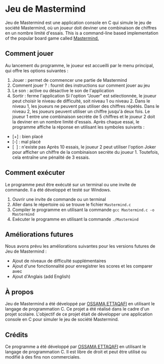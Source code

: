 # Jeu de Mastermind

Jeu de Mastermind est une application console en C qui simule le jeu de société Mastermind, où un joueur doit deviner une combinaison de chiffres en un nombre limité d'essais. This is a command-line based implementation of the popular board game called [Mastermind.](https://en.wikipedia.org/wiki/Mastermind_(board_game))

## Comment jouer

Au lancement du programme, le joueur est accueilli par le menu principal, qui offre les options suivantes :

1.  Jouer : permet de commencer une partie de Mastermind
2.  Comment jouer ? : fournit des instructions sur comment jouer au jeu
3.  Le son : active ou désactive le son de l'application
4.  Sortir : ferme l'application Si l'option "Jouer" est sélectionnée, le joueur peut choisir le niveau de difficulté, soit niveau 1 ou niveau 2. Dans le niveau 1, les joueurs ne peuvent pas utiliser des chiffres répétés. Dans le niveau 2, les joueurs peuvent utiliser un chiffre jusqu'à deux fois. Le joueur 1 entre une combinaison secrète de 5 chiffres et le joueur 2 doit la deviner en un nombre limité d'essais. Après chaque essai, le programme affiche la réponse en utilisant les symboles suivants :
-   [+] : bien placé
-   [-] : mal placé
-   [&nbsp;&nbsp;] : n'existe pas Après 10 essais, le joueur 2 peut utiliser l'option Joker pour afficher un chiffre de la combinaison secrète du joueur 1. Toutefois, cela entraîne une pénalité de 3 essais.

## Comment exécuter

Le programme peut être exécuté sur un terminal ou une invite de commande. Il a été développé et testé sur Windows.

1.  Ouvrir une invite de commande ou un terminal
2.  Aller dans le répertoire où se trouve le fichier `Mastermind.c`
3.  Compiler le programme en utilisant la commande `gcc Mastermind.c -o Mastermind`
4.  Exécuter le programme en utilisant la commande `./Mastermind`

## Améliorations futures

Nous avons prévu les améliorations suivantes pour les versions futures de Jeu de Mastermind :

-   Ajout de niveaux de difficulté supplémentaires
-   Ajout d'une fonctionnalité pour enregistrer les scores et les comparer avec
-   Ajout d'Anglais (add English)

## À propos

Jeu de Mastermind a été développé par [OSSAMA ETTAQAFI](https://www.linkedin.com/in/afatratinmypocket/) en utilisant le langage de programmation C. Ce projet a été réalisé dans le cadre d'un projet scolaire. L'objectif de ce projet était de développer une application console en C pour simuler le jeu de société Mastermind.

## Crédits

Ce programme a été développé par [OSSAMA ETTAQAFI](https://www.linkedin.com/in/afatratinmypocket/) en utilisant le langage de programmation C. Il est libre de droit et peut être utilisé ou modifié à des fins non commerciales.
